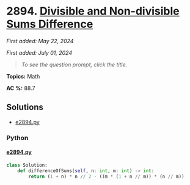# 2894. [Divisible and Non-divisible Sums Difference](<https://leetcode.com/problems/divisible-and-non-divisible-sums-difference>)

*First added: May 22, 2024*

*First added: July 01, 2024*


> *To see the question prompt, click the title.*

**Topics:** Math

**AC %:** 88.7


## Solutions

- [e2894.py](<../my-submissions/e2894.py>)
### Python
#### [e2894.py](<../my-submissions/e2894.py>)
```Python
class Solution:
    def differenceOfSums(self, n: int, m: int) -> int:
        return (1 + n) * n // 2 - ((m * (1 + n // m)) * (n // m))
```


